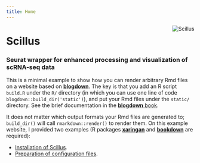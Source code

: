 ```yaml
---
title: Home
---
```


[<img src="https://github.com/xmc811/Scillus/blob/master/Scillus.png" style="max-width:15%;min-width:40px;float:right;" alt="Scillus" />](https://github.com/xmc811/Scillus)

# Scillus

### Seurat wrapper for enhanced processing and visualization of scRNA-seq data

This is a minimal example to show how you can render arbitrary Rmd files on a website based on [**blogdown**](https://github.com/rstudio/blogdown). The key is that you add an R script `build.R` under the `R/` directory (in which you can use one line of code `blogdown::build_dir('static')`), and put your Rmd files under the `static/` directory. See the brief documentation in the [**blogdown** book](https://bookdown.org/yihui/blogdown/static-files.html).

It does not matter which output formats your Rmd files are generated to; `build_dir()` will call `rmarkdown::render()` to render them. On this example website, I provided two examples (R packages [**xaringan**](https://github.com/yihui/xaringan) and [**bookdown**](https://github.com/rstudio/bookdown) are required):

- [Installation of Scillus](vignettes/installation.html).
- [Preparation of configuration files](vignettes/configuration.html).
